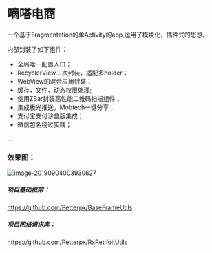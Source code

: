 # 嘀嗒电商

一个基于Fragmentation的单Activity的app,运用了模块化，插件式的思想。

内部封装了如下组件：

- 全局唯一配置入口；
- RecyclerView二次封装，适配多holder；
- WebView的混合应用封装；
- 缓存，文件，动态权限处理;
- 使用ZBar封装高性能二维码扫描组件；
- 集成极光推送，Mobtech一键分享；
- 支付宝支付沙盒版集成；
- 微信包名绕过实践；

...



### 效果图：

![image-20190904003930627](https://tva1.sinaimg.cn/large/006y8mN6ly1g6mt3rzan2j31fj0u0aru.jpg)



##### 项目基础框架：

https://github.com/Petterpx/BaseFrameUtils

##### 项目网络请求库：

https://github.com/Petterpx/RxRetifoitUtils